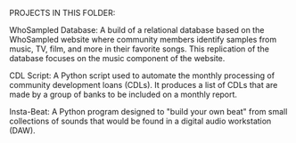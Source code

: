 PROJECTS IN THIS FOLDER:

WhoSampled Database: A build of a relational database based on the WhoSampled website where community members identify samples from music, TV, film, and more in their favorite songs. This replication of the database focuses on the music component of the website.

CDL Script: A Python script used to automate the monthly processing of community development loans (CDLs). It produces a list of CDLs that are made by a group of banks to be included on a monthly report.

Insta-Beat: A Python program designed to "build your own beat" from small collections of sounds that would be found in a digital audio workstation (DAW).
